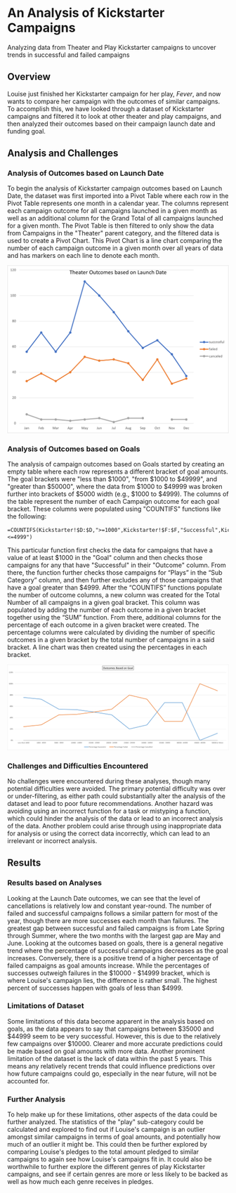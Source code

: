 # An Analysis of Kickstarter Campaigns
Analyzing data from Theater and Play Kickstarter campaigns to uncover trends in successful and failed campaigns

## Overview
Louise just finished her Kickstarter campaign for her play, *Fever*, and now wants to compare her campaign with the outcomes of similar campaigns. To accomplish this, we have looked through a dataset of Kickstarter campaigns and filtered it to look at other theater and play campaigns, and then analyzed their outcomes based on their campaign launch date and funding goal.

## Analysis and Challenges

### Analysis of Outcomes based on Launch Date

To begin the analysis of Kickstarter campaign outcomes based on Launch Date, the dataset was first imported into a Pivot Table where each row in the Pivot Table represents one month in a calendar year.  The columns represent each campaign outcome for all campaigns launched in a given month as well as an additional column for the Grand Total of all campaigns launched for a given month. The Pivot Table is then filtered to only show the data from Campaigns in the "Theater" parent category, and the filtered data is used to create a Pivot Chart. This Pivot Chart is a line chart comparing the number of each campaign outcome in a given month over all years of data and has markers on each line to denote each month.

<p style="text-align: center;">
<img src="https://github.com/bradleywb426/kickstarter-analysis/blob/main/resources/Theater_Outcomes_vs_Launch.png" alt="Theater Outcomes based on Launch Date" width="600">
</p>

### Analysis of Outcomes based on Goals

The analysis of campaign outcomes based on Goals started by creating an empty table where each row represents a different bracket of goal amounts. The goal brackets were "less than $1000", "from $1000 to $49999", and "greater than $50000", where the data from $1000 to $49999 was broken further into brackets of $5000 width (e.g., $1000 to $4999). The columns of the table represent the number of each Campaign outcome for each goal bracket. These columns were populated using "COUNTIFS" functions like the following:

```
=COUNTIFS(Kickstarter!$D:$D,">=1000",Kickstarter!$F:$F,"Successful",Kickstarter!$R:$R,"plays",Kickstarter!$D:$D,"<=4999")
```
This particular function first checks the data for campaigns that have a value of at least $1000 in the "Goal" column and then checks those campaigns for any that have "Successful" in their "Outcome" column. From there, the function further checks those campaigns for “Plays” in the “Sub Category” column, and then further excludes any of those campaigns that have a goal greater than $4999. After the “COUNTIFS” functions populate the number of outcome columns, a new column was created for the Total Number of all campaigns in a given goal bracket. This column was populated by adding the number of each outcome in a given bracket together using the “SUM” function. From there, additional columns for the percentage of each outcome in a given bracket were created. The percentage columns were calculated by dividing the number of specific outcomes in a given bracket by the total number of campaigns in a said bracket. A line chart was then created using the percentages in each bracket.

<img src="https://github.com/bradleywb426/kickstarter-analysis/blob/main/resources/Outcomes_vs_Goals.png" width="1000">

### Challenges and Difficulties Encountered

No challenges were encountered during these analyses, though many potential difficulties were avoided. The primary potential difficulty was over or under-filtering, as either path could substantially alter the analysis of the dataset and lead to poor future recommendations. Another hazard was avoiding using an incorrect function for a task or mistyping a function, which could hinder the analysis of the data or lead to an incorrect analysis of the data. Another problem could arise through using inappropriate data for analysis or using the correct data incorrectly, which can lead to an irrelevant or incorrect analysis.

## Results

### Results based on Analyses

Looking at the Launch Date outcomes, we can see that the level of cancellations is relatively low and constant year-round. The number of failed and successful campaigns follows a similar pattern for most of the year, though there are more successes each month than failures. The greatest gap between successful and failed campaigns is from Late Spring through Summer, where the two months with the largest gap are May and June. Looking at the outcomes based on goals, there is a general negative trend where the percentage of successful campaigns decreases as the goal increases. Conversely, there is a positive trend of a higher percentage of failed campaigns as goal amounts increase. While the percentages of successes outweigh failures in the $10000 - $14999 bracket, which is where Louise's campaign lies, the difference is rather small. The highest percent of successes happen with goals of less than $4999.

### Limitations of Dataset

Some limitations of this data become apparent in the analysis based on goals, as the data appears to say that campaigns between $35000 and $44999 seem to be very successful. However, this is due to the relatively few campaigns over $10000. Clearer and more accurate predictions could be made based on goal amounts with more data. Another prominent limitation of the dataset is the lack of data within the past 5 years. This means any relatively recent trends that could influence predictions over how future campaigns could go, especially in the near future, will not be accounted for.

### Further Analysis

To help make up for these limitations, other aspects of the data could be further analyzed. The statistics of the "play" sub-category could be calculated and explored to find out if Louise's campaign is an outlier amongst similar campaigns in terms of goal amounts, and potentially how much of an outlier it might be. This could then be further explored by comparing Louise's pledges to the total amount pledged to similar campaigns to again see how Louise's campaigns fit in. It could also be worthwhile to further explore the different genres of play Kickstarter campaigns, and see if certain genres are more or less likely to be backed as well as how much each genre receives in pledges.
